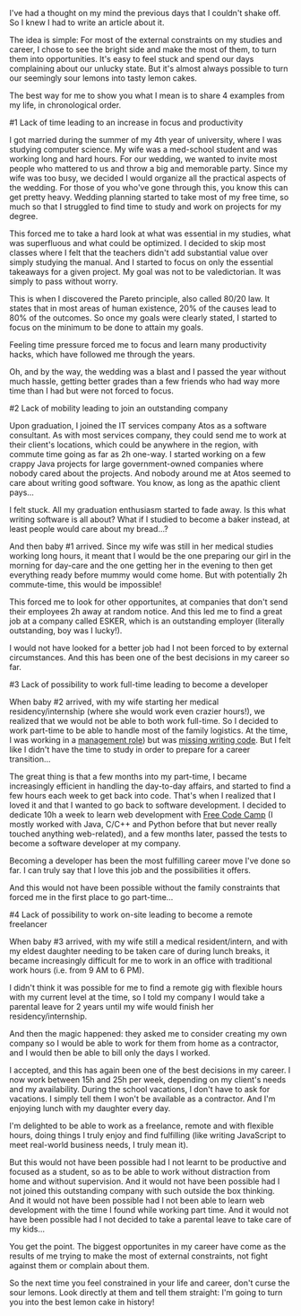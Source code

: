 I've had a thought on my mind the previous days that I couldn't shake off. So I knew I had to write an article about it.

The idea is simple: For most of the external constraints on my studies and career, I chose to see the bright side and make the most of them, to turn them into opportunities. It's easy to feel stuck and spend our days complaining about our unlucky state. But it's almost always possible to turn our seemingly sour lemons into tasty lemon cakes.

The best way for me to show you what I mean is to share 4 examples from my life, in chronological order.

#1 Lack of time leading to an increase in focus and productivity

I got married during the summer of my 4th year of university, where I was studying computer science. My wife was a med-school student and was working long and hard hours. For our wedding, we wanted to invite most people who mattered to us and throw a big and memorable party. Since my wife was too busy, we decided I would organize all the practical aspects of the wedding. For those of you who've gone through this, you know this can get pretty heavy. Wedding planning started to take most of my free time, so much so that I struggled to find time to study and work on projects for my degree.

This forced me to take a hard look at what was essential in my studies, what was superfluous and what could be optimized. I decided to skip most classes where I felt that the teachers didn't add substantial value over simply studying the manual. And I started to focus on only the essential takeaways for a given project. My goal was not to be valedictorian. It was simply to pass without worry.

This is when I discovered the Pareto principle, also called 80/20 law. It states that in most areas of human existence, 20% of the causes lead to 80% of the outcomes. So once my goals were clearly stated, I started to focus on the minimum to be done to attain my goals.

Feeling time pressure forced me to focus and learn many productivity hacks, which have followed me through the years.

Oh, and by the way, the wedding was a blast and I passed the year without much hassle, getting better grades than a few friends who had way more time than I had but were not forced to focus.

#2 Lack of mobility leading to join an outstanding company

Upon graduation, I joined the IT services company Atos as a software consultant. As with most services company, they could send me to work at their client's locations, which could be anywhere in the region, with commute time going as far as 2h one-way. I started working on a few crappy Java projects for large government-owned companies where nobody cared about the projects. And nobody around me at Atos seemed to care about writing good software. You know, as long as the apathic client pays…

I felt stuck. All my graduation enthusiasm started to fade away. Is this what writing software is all about? What if I studied to become a baker instead, at least people would care about my bread…?

And then baby #1 arrived. Since my wife was still in her medical studies working long hours, it meant that I would be the one preparing our girl in the morning for day-care and the one getting her in the evening to then get everything ready before mummy would come home. But with potentially 2h commute-time, this would be impossible!

This forced me to look for other opportunites, at companies that don't send their employees 2h away at random notice. And this led me to find a great job at a company called ESKER, which is an outstanding employer (literally outstanding, boy was I lucky!).

I would not have looked for a better job had I not been forced to by external circumstances. And this has been one of the best decisions in my career so far.

#3 Lack of possibility to work full-time leading to become a developer

When baby #2 arrived, with my wife starting her medical residency/internship (where she would work even crazier hours!), we realized that we would not be able to both work full-time. So I decided to work part-time to be able to handle most of the family logistics. At the time, I was working in a [management role](http://www.samuelpath.com/management-why/)) but was [missing writing code](http://www.samuelpath.com/back2dev/). But I felt like I didn't have the time to study in order to prepare for a career transition…

The great thing is that a few months into my part-time, I became increasingly efficient in handling the day-to-day affairs, and started to find a few hours each week to get back into code. That's when I realized that I loved it and that I wanted to go back to software development. I decided to dedicate 10h a week to learn web development with [Free Code Camp](http://www.samuelpath.com/fcc/) (I mostly worked with Java, C/C++ and Python before that but never really touched anything web-related), and a few months later, passed the tests to become a software developer at my company.

Becoming a developer has been the most fulfilling career move I've done so far. I can truly say that I love this job and the possibilities it offers.

And this would not have been possible without the family constraints that forced me in the first place to go part-time…

#4 Lack of possibility to work on-site leading to become a remote freelancer

When baby #3 arrived, with my wife still a medical resident/intern, and with my eldest daughter needing to be taken care of during lunch breaks, it became increasingly difficult for me to work in an office with traditional work hours (i.e. from 9 AM to 6 PM).

I didn't think it was possible for me to find a remote gig with flexible hours with my current level at the time, so I told my company I would take a parental leave for 2 years until my wife would finish her residency/internship.

And then the magic happened: they asked me to consider creating my own company so I would be able to work for them from home as a contractor, and I would then be able to bill only the days I worked.

I accepted, and this has again been one of the best decisions in my career. I now work between 15h and 25h per week, depending on my client's needs and my availability. During the school vacations, I don't have to ask for vacations. I simply tell them I won't be available as a contractor. And I'm enjoying lunch with my daughter every day.

I'm delighted to be able to work as a freelance, remote and with flexible hours, doing things I truly enjoy and find fulfilling (like writing JavaScript to meet real-world business needs, I truly mean it).

But this would not have been possible had I not learnt to be productive and focused as a student, so as to be able to work without distraction from home and without supervision. And it would not have been possible had I not joined this outstanding company with such outside the box thinking. And it would not have been possible had I not been able to learn web development with the time I found while working part time. And it would not have been possible had I not decided to take a parental leave to take care of my kids…

You get the point. The biggest opportunites in my career have come as the results of me trying to make the most of external constraints, not fight against them or complain about them.

So the next time you feel constrained in your life and career, don't curse the sour lemons. Look directly at them and tell them straight: I'm going to turn you into the best lemon cake in history!